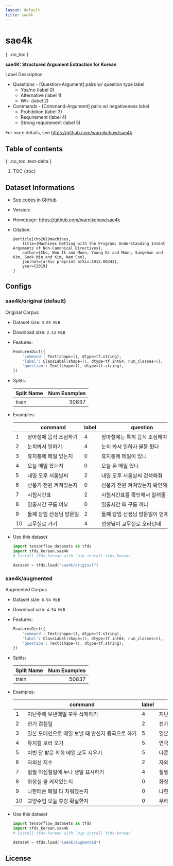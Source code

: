```yaml
---
layout: default
title: sae4k
---
```


# sae4k
{: .no_toc }

**sae4K: Structured Argument Extraction for Korean**

Label Description

* Questions - [Question-Argument] pairs w/ question type label
    * Yes/no (label 0)
    * Alternative (label 1)
    * Wh- (label 2)
* Commands - [Command-Argument] pairs w/ negativeness label
    * Prohibition (label 3)
    * Requirement (label 4)
    * Strong requirement (label 5)

For more details, see <https://github.com/warnikchow/sae4k>.

## Table of contents
{: .no_toc .text-delta }

1. TOC
{:toc}

## Dataset Informations

* [See codes in GitHub](https://github.com/jeongukjae/tfds-korean/blob/main/tfds_korean/sae4k/sae4k.py)
* Version:
* Homepage: <https://github.com/warnikchow/sae4k>
* Citation:

  ```text
  @article{cho2019machines,
      title={Machines Getting with the Program: Understanding Intent Arguments of Non-Canonical Directives},
      author={Cho, Won Ik and Moon, Young Ki and Moon, Sangwhan and Kim, Seok Min and Kim, Nam Soo},
      journal={arXiv preprint arXiv:1912.00342},
      year={2019}
  }
  ```

## Configs


### sae4k/original (default)

Original Corpus

* Dataset size: `3.85 MiB`
* Download size: `2.43 MiB`
* Features:

  ```python
  FeaturesDict({
      'command': Text(shape=(), dtype=tf.string),
      'label': ClassLabel(shape=(), dtype=tf.int64, num_classes=6),
      'question': Text(shape=(), dtype=tf.string),
  })
  ```

* Splits:

  | Split Name | Num Examples        |
  |------------|--------------------:|
  |train  |30837|

* Examples:

  | |command|label|question|
  |---|---|---|---|
  |1|장마철에 음식 조심하기|4|장마철에는 특히 음식 조심해야 돼요|
  |2|눈치봐서 일하기|4|눈치 봐서 일하자 불똥 튄다|
  |3|휴지통에 메일 있는지|0|휴지통에 메일이 있니|
  |4|오늘 메일 왔는지|0|오늘 온 메일 있니|
  |5|내일 오후 서울날씨|2|내일 오후 서울날씨 검색해줘|
  |6|선풍기 전원 켜져있는지|0|선풍기 전원 켜져있는지 확인해줘|
  |7|시험시간표|2|시험시간표를 확인해서 알려줄 수 있니|
  |8|일출시간 구름 여부|0|일출시간 때 구름 끼니|
  |9|둘째 담임 선생님 방문일|2|둘째 담임 선생님 방문일이 언제야|
  |10|교무실로 가기|4|선생님이 교무실로 오라던데|

* Use this dataset

  ```python
  import tensorflow_datasets as tfds
  import tfds_korean.sae4k
  # Install tfds-korean with `pip install tfds-korean`

  dataset = tfds.load("sae4k/original")
  ```


### sae4k/augmented 

Augmented Corpus

* Dataset size: `6.94 MiB`
* Download size: `4.54 MiB`
* Features:

  ```python
  FeaturesDict({
      'command': Text(shape=(), dtype=tf.string),
      'label': ClassLabel(shape=(), dtype=tf.int64, num_classes=6),
      'question': Text(shape=(), dtype=tf.string),
  })
  ```

* Splits:

  | Split Name | Num Examples        |
  |------------|--------------------:|
  |train  |50837|

* Examples:

  | |command|label|question|
  |---|---|---|---|
  |1|지난주에 보낸메일 모두 삭제하기|4|지난주에 보낸메일 모두 삭제해줄수있니|
  |2|전기 검침일|2|전기 검침일이 언제지|
  |3|일본 도메인으로 메일 보낼 때 발신지 중국으로 하기|5|일본 도메인으로 메일을 보낼 땐 발신지를 미국보다는 중국으로 하는 것이 좋습니다|
  |4|뮤지컬 보러 오기|5|연극은 볼만한 게 없던데 뮤지컬을 보러 올래|
  |5|이번 달 받은 학회 메일 모두 지우기|5|다른 중요한 메일보다는 이번 달에 받은 학회메일을 지워줘|
  |6|자외선 지수|2|자외선 지수가 어떤지 체크해줄래|
  |7|칠월 이십칠일에 누나 생일 표시하기|4|칠월 이십칠일에 누나 생일 표시해줄래|
  |8|화장실 불 켜져있는지|0|화장실 불 켜져 있는지 확인해|
  |9|나한테쓴 메일 다 지워졌는지|0|나한테쓴 메일 다 지워졌니|
  |10|교양수업 오늘 휴강 확실한지|0|우리 교양수업 오늘 휴강된 거 확실해|

* Use this dataset

  ```python
  import tensorflow_datasets as tfds
  import tfds_korean.sae4k
  # Install tfds-korean with `pip install tfds-korean`

  dataset = tfds.load("sae4k/augmented")
  ```



## License



<style> td {white-space: nowrap;} </style>
